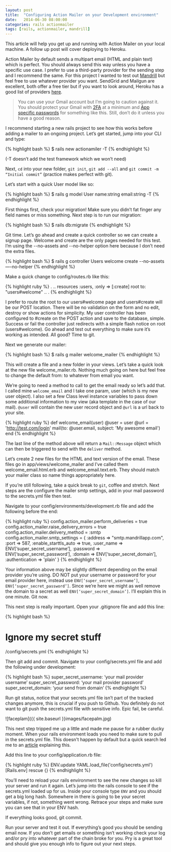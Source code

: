 ```yaml
---
layout: post
title:  "Configuring Action Mailer on your Development environment"
date:   2014-06-30 08:00:00
categories: rails actionmailer
tags: [rails, actionmailer, mandrill]
---
```


This article will help you get up and running with Action Mailer on your local machine.  A follow up post will cover deploying to Heroku.

Action Mailer by default sends a multipart email (HTML and plain text) which is perfect.  You should always send this way unless you have a specific use case.  I prefer to use a third-party provider for the sending step and I recommend the same.  For this project I wanted to test out [Mandrill][mandrill] but feel free to use whatever provider you want.  SendGrid and Mailgun are excellent, both offer a free tier but if you want to look around, Heroku has a good list of providers [here][heroku].

[mandrill]: http://mandrill.com/
[heroku]: https://addons.heroku.com/#email-sms

> You can use your Gmail account but I’m going to caution against it.  You should protect your Gmail with [2FA][google-2fa] at a minimum and [App specific passwords][google-apppass] for something like this.  Still, don’t do it unless you have a good reason.

[google-2fa]: https://support.google.com/accounts/answer/180744?hl=en
[google-apppass]: https://support.google.com/accounts/answer/185833?hl=en

I recommend starting a new rails project to see how this works before adding a mailer to an ongoing project.  Let’s get started, jump into your CLI and type:

{% highlight bash %}
$ rails new actionamiler -T
{% endhighlight %}

(-T doesn’t add the test framework which we won’t need)

Next, `cd` into your new folder, `git init`, `git add --all` and `git commit -m “Initial commit”` (practice makes perfect with git).

Let’s start with a quick User model like so:

{% highlight bash %}
$ rails g model User name:string email:string -T
{% endhighlight %}

First things first, check your migration!  Make sure you didn’t fat finger any field names or miss something.  Next step is to run our migration:

{% highlight bash %}
$ rails db:migrate
{% endhighlight %}

Git time.  Let’s go ahead and create a quick controller so we can create a signup page.  Welcome and create are the only pages needed for this test.  I’m using the --no-assets and --no-helper option here because I don’t need the extra files.

{% highlight bash %}
$ rails g controller Users welcome create --no-assets —-no-helper
{% endhighlight %}

Make a quick change to config/routes.rb like this:

{% highlight ruby %}
.
..
resources :users, :only => [:create]
root to: "users#welcome"
..
.
{% endhighlight %}

I prefer to route the root to our users#welcome page and users#create will be our POST location.  There will be no validation on the form and no edit, destroy or show actions for simplicity.  My user controller has been configured to #create on the POST action and save to the database, simple.  Success or fail the controller just redirects with a simple flash notice on root (users#welcome).  Go ahead and test out everything to make sure it’s working as intended.  All good?  Time to git.

Next we generate our mailer:

{% highlight bash %}
$ rails g mailer welcome_mailer
{% endhighlight %}

This will create a file and a new folder in your views.  Let’s take a quick look at the new file welcome_mailer.rb.  Nothing much going on here but feel free to change the default from: to whatever from email you want.

We’re going to need a method to call to get the email ready so let’s add that.  I called mine `welcome_email` and I take one param, user (which is my new user object).  I also set a few Class level instance variables to pass down some additional information to my view (aka template in the case of our mail).  `@user` will contain the new user record object and `@url` is a url back to your site.

{% highlight ruby %}
def welcome_email(user)
  @user = user
  @url  = 'http://test.com/login'
  mail(to: @user.email, subject: 'My awesome email')
end
{% endhighlight %}

The last line of the method above will return a `Mail::Message` object which can then be triggered to send with the `deliver` method.

Let’s create 2 new files for the HTML and text version of the email.  These files go in app/views/welcome_mailer and I’ve called them welcome_email.html.erb and welcome_email.text.erb.  They should match your mailer class so name things appropriately here.

If you’re still following, take a quick break to `git`, coffee and stretch.  Next steps are the configure the mailer smtp settings, add in your mail password to the secrets.yml file then test.

Navigate to your config/environments/development.rb file and add the following before the end:

{% highlight ruby %}
config.action_mailer.perform_deliveries = true
config.action_mailer.raise_delivery_errors = true
config.action_mailer.delivery_method = :smtp
config.action_mailer.smtp_settings = {
  :address              => "smtp.mandrillapp.com",
  :port                 => 587,
  :enable_starttls_auto => true,
  :user_name            => ENV[‘super_secret_username’],
  :password             => ENV[‘super_secret_password’],
  :domain               => ENV[‘super_secret_domain’],
  :authentication       => 'plain'
}
{% endhighlight %}

Your information above may be slightly different depending on the email provider you’re using.  DO NOT put your username or password for your email provider here, instead use `ENV[‘super_secret_username’]`, `ENV[‘super_secret_password’]`.  Since we’re here we might as well remove the domain to a secret as well `ENV[‘super_secret_domain’]`.  I’ll explain this in one minute.  Git now.

This next step is really important.  Open your .gitignore file and add this line:

{% highlight bash %}
# Ignore my secret stuff
/config/secrets.yml
{% endhighlight %}

Then git add and commit.  Navigate to your config/secrets.yml file and add the following under development:

{% highlight bash %}
super_secret_username: ‘your mail provider username’
super_secret_password: ‘your mail provider password’
super_secret_domain: ‘your send from domain’
{% endhighlight %}

Run git status, notice that your secrets.yml file isn’t part of the tracked changes anymore, this is crucial if you push to Github.  You definitely do not want to git push the secrets.yml file with sensitive info.  Epic fail, be careful.

![faceplam]({{ site.baseurl }}images/facepalm.jpg)

This next step tripped me up a little and made me pause for a rubber ducky moment.  When your rails environment loads you need to make sure to pull in the secrets.yml file.  This doesn't happen by default but a quick search led me to an [article][quickleft] explaining this.

[quickleft]:http://quickleft.com/blog/simple-rails-app-configuration-settings

Add this line to your config/application.rb file:

{% highlight ruby %}
ENV.update YAML.load_file('config/secrets.yml')[Rails.env] rescue {}
{% endhighlight %}

You’ll need to reload your rails environment to see the new changes so kill your server and run it again.  Let’s jump into the rails console to see if the secrets.yml loaded up for us.  Inside your console type `ENV` and you should get a big long hash.  Somewhere in there is going to be your secret variables, if not, something went wrong.  Retrace your steps and make sure you can see that in your ENV hash.

If everything looks good, git commit.

Run your server and test it out.  If everything’s good you should be sending email now.  If you don’t get emails or something isn’t working check your log and/or pry into whatever part of the chain broke for you.  Pry is a great tool and should give you enough info to figure out your next steps.






